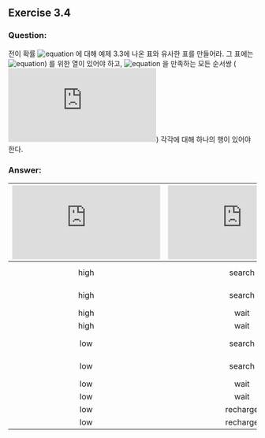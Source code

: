 ## Exercise 3.4

### Question:

전이 확률 ![equation](https://latex.codecogs.com/svg.latex?p(s',r|s,a)) 에 대해 예제 3.3에 나온 표와 유사한 표를 만들어라. 그 표에는 ![equation](https://latex.codecogs.com/svg.latex?s,a,s',r,p(s',r|s,a))) 를 위한 열이 있어야 하고, ![equation](https://latex.codecogs.com/svg.latex?p(s',r|s,a)>0) 을 만족하는 모든 순서쌍 (![equation](https://latex.codecogs.com/svg.latex?(s',r,s,a))) 각각에 대해 하나의 행이 있어야 한다.

### Answer:

| ![equation](https://latex.codecogs.com/svg.latex?s) | ![equation](https://latex.codecogs.com/svg.latex?a) | ![equation](https://latex.codecogs.com/svg.latex?s') | ![equation](https://latex.codecogs.com/svg.latex?r) | | ![equation](https://latex.codecogs.com/svg.latex?p(s',r\|s,a)) |
|:-:|:-:|:-:|:-:|:-:|:-:|
| high | search | high | ![equation](https://latex.codecogs.com/svg.latex?r_{search}) | | ![equation](https://latex.codecogs.com/svg.latex?\alpha) |
| high | search | low | ![equation](https://latex.codecogs.com/svg.latex?r_{search}) | | ![equation](https://latex.codecogs.com/svg.latex?1-\alpha) |
| high | wait | high | ![equation](https://latex.codecogs.com/svg.latex?r_{wait}) | | 1 |
| high | wait | low | - | | 0 |
| low | search | low | ![equation](https://latex.codecogs.com/svg.latex?r_{search}) | | ![equation](https://latex.codecogs.com/svg.latex?\beta) |
| low | search | high | -3 | | ![equation](https://latex.codecogs.com/svg.latex?1-\beta) |
| low | wait | low | ![equation](https://latex.codecogs.com/svg.latex?r_{wait}) | |1 |
| low | wait | high | - | | 0 |
| low | recharge | high | 0 | | 1 |
| low | recharge | low | - | | 0 |